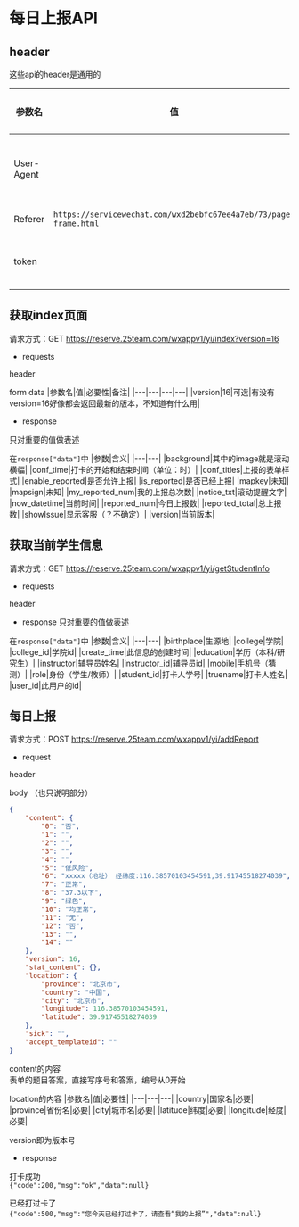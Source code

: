 # 每日上报API

## header
这些api的header是通用的

|参数名|值|必要性|备注|
|---|---|---|---|
|User-Agent| |可选|建议使用微信浏览器UA|
|Referer| `https://servicewechat.com/wxd2bebfc67ee4a7eb/73/page-frame.html` |必要| |
|token| |必要|验证身份的token|


## 获取index页面

请求方式：GET
https://reserve.25team.com/wxappv1/yi/index?version=16

- requests

header

form data
|参数名|值|必要性|备注|
|---|---|---|---|
|version|16|可选|有没有version=16好像都会返回最新的版本，不知道有什么用|

- response

只对重要的值做表述

在`response["data"]`中
|参数|含义|
|---|---|
|background|其中的image就是滚动横幅|
|conf_time|打卡的开始和结束时间（单位：时）|
|conf_titles|上报的表单样式|
|enable_reported|是否允许上报|
|is_reported|是否已经上报|
|mapkey|未知|
|mapsign|未知|
|my_reported_num|我的上报总次数|
|notice_txt|滚动提醒文字|
|now_datetime|当前时间|
|reported_num|今日上报数|
|reported_total|总上报数|
|showIssue|显示客服（？不确定）|
|version|当前版本|

## 获取当前学生信息

请求方式：GET
https://reserve.25team.com/wxappv1/yi/getStudentInfo

- requests

header

- response
只对重要的值做表述

在`response["data"]`中
|参数|含义|
|---|---|
|birthplace|生源地|
|college|学院|
|college_id|学院id|
|create_time|此信息的创建时间|
|education|学历（本科/研究生）|
|instructor|辅导员姓名|
|instructor_id|辅导员id|
|mobile|手机号（猜测）|
|role|身份（学生/教师）|
|student_id|打卡人学号|
|truename|打卡人姓名|
|user_id|此用户的id|

## 每日上报

请求方式：POST
https://reserve.25team.com/wxappv1/yi/addReport

- request

header

body
（也只说明部分）
```json
{
	"content": {
		"0": "否",
		"1": "",
		"2": "",
		"3": "",
		"4": "",
		"5": "低风险",
		"6": "xxxxx（地址） 经纬度:116.38570103454591,39.91745518274039",
		"7": "正常",
		"8": "37.3以下",
		"9": "绿色",
		"10": "均正常",
		"11": "无",
		"12": "否",
		"13": "",
		"14": ""
	},
	"version": 16,
	"stat_content": {},
	"location": {
		"province": "北京市",
		"country": "中国",
		"city": "北京市",
		"longitude": 116.38570103454591,
		"latitude": 39.91745518274039
	},
	"sick": "",
	"accept_templateid": ""
}
```
content的内容  
表单的题目答案，直接写序号和答案，编号从0开始

location的内容
|参数名|值|必要性|
|---|---|---|
|country|国家名|必要|
|province|省份名|必要|
|city|城市名|必要|
|latitude|纬度|必要|
|longitude|经度|必要|

version即为版本号

- response

打卡成功  
`{"code":200,"msg":"ok","data":null}`

已经打过卡了  
`{"code":500,"msg":"您今天已经打过卡了，请查看“我的上报”","data":null}`
